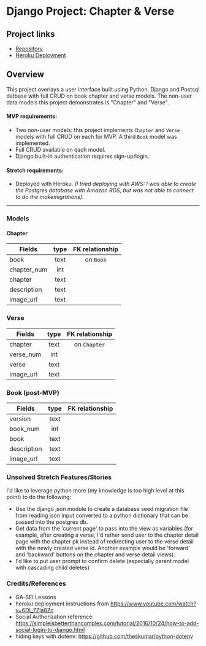 # Django Project: Chapter & Verse

## Project links
* [Repository](https://github.com/myraileen/GA-SEI-Script)
* [Heroku Deployment](https://chapverse.herokuapp.com/books/)

## Overview
This project overlays a user interface built using Python, Django and Postsql datbase with full CRUD on book chapter and verse models. The non-user data models this project demonstrates is "Chapter" and "Verse". 

#### MVP requirements:

   * Two non-user models: this project implements `Chapter` and `Verse` models with full CRUD on each for MVP. A third `Book` model was implemented.  
   * Full CRUD available on each model.  
   * Django built-in authentication requires sign-up/login.  

#### Stretch requirements:
   * Deployed with Heroku. _(I tried deploying with AWS: I was able to create the Postgres database with Amazon RDS, but was not able to connect to do the makemigrations)._

---

### Models
#### Chapter
| Fields | type | FK relationship |
| --- | :---: | :---: |
| book   | text | on `Book` |
| chapter_num | int |   |
| chapter | text |  |
| description | text |    |
| image_url | text|    |

### Verse
| Fields | type | FK relationship |
| --- | :---: | :---: |
| chapter   | text | on `Chapter` |
| verse_num | int |   |
| verse | text |  |
| image_url | text|    |

### Book (post-MVP)
| Fields | type | FK relationship |
| --- | :---: | :---: |
| version   | text |  |
| book_num | int |   |
| book | text |  |
| description | text |    |
| image_url | text|    |

### Unsolved Stretch Features/Stories
I'd like to leverage python more (my knowledge is too high level at this point) to do the following: 
* Use the django json module to create a database seed migration file from reading json input converted to a python dictionary that can be passed into the postgres db.
* Get data from the 'current page' to pass into the view as variables (for example, after creating a verse, I'd rather send user to the chapter detail page with the chapter pk instead of redirecting user to the verse detail with the newly created verse id. Another example would be 'forward' and 'backward' buttons on the chapter and verse detail views).
* I'd like to put user prompt to confirm delete (especially parent model with cascading child deletes)


### Credits/References 
* GA-SEI Lessons
* heroku deployment instructions from https://www.youtube.com/watch?v=6DI_7Zja8Zc
* Social Authorization reference: https://simpleisbetterthancomplex.com/tutorial/2016/10/24/how-to-add-social-login-to-django.html 
* hiding keys with dotenv: https://github.com/theskumar/python-dotenv
